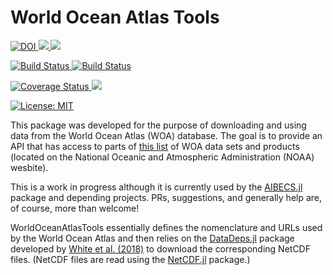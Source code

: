 # World Ocean Atlas Tools

<p>
  <a href="https://doi.org/<DOI_NUMBER>">
    <img src="https://zenodo.org/badge/DOI/<DOI_NUMBER>.svg" alt="DOI">
  </a>
  <a href="https://briochemc.github.io/WorldOceanAtlasTools.jl/stable/">
    <img src=https://img.shields.io/badge/docs-stable-blue.svg>
  </a>
  <a href="https://briochemc.github.io/WorldOceanAtlasTools.jl/latest/">
    <img src=https://img.shields.io/badge/docs-dev-blue.svg>
  </a>
</p>
<p>
  <a href="https://travis-ci.com/briochemc/WorldOceanAtlasTools.jl">
    <img alt="Build Status" src="https://travis-ci.com/briochemc/WorldOceanAtlasTools.jl.svg?branch=master">
  </a>
  <a href="https://ci.appveyor.com/project/briochemc/WorldOceanAtlasTools-jl">
    <img alt="Build Status" src="https://ci.appveyor.com/api/projects/status/76lcl30w1uxbirx2?svg=true">
  </a>
</p>
<p>
  <a href='https://coveralls.io/github/briochemc/WorldOceanAtlasTools.jl'>
    <img src='https://coveralls.io/repos/github/briochemc/WorldOceanAtlasTools.jl/badge.svg' alt='Coverage Status' />
  </a>
  <a href="https://codecov.io/gh/briochemc/WorldOceanAtlasTools.jl">
    <img src="https://codecov.io/gh/briochemc/WorldOceanAtlasTools.jl/branch/master/graph/badge.svg" />
  </a>
</p>
<p>
  <a href="https://github.com/briochemc/WorldOceanAtlasTools.jl/blob/master/LICENSE">
    <img alt="License: MIT" src="https://img.shields.io/badge/License-MIT-yellow.svg">
  </a>
</p>

This package was developed for the purpose of downloading and using data from the World Ocean Atlas (WOA) database.
The goal is to provide an API that has access to parts of [this list](https://www.nodc.noaa.gov/OC5/indprod.html) of WOA data sets and products (located on the National Oceanic and Atmospheric Administration (NOAA) wesbite).

This is a work in progress although it is currently used by the [AIBECS.jl](https://github.com/briochemc/AIBECS.jl) package and depending projects.
PRs, suggestions, and generally help are, of course, more than welcome!

WorldOceanAtlasTools essentially defines the nomenclature and URLs used by the World Ocean Atlas and then relies on the [DataDeps.jl](https://github.com/oxinabox/DataDeps.jl) package developed by [White et al. (2018)](https://arxiv.org/abs/1808.01091) to download the corresponding NetCDF files.
(NetCDF files are read using the [NetCDF.jl](https://github.com/JuliaGeo/NetCDF.jl) package.)

